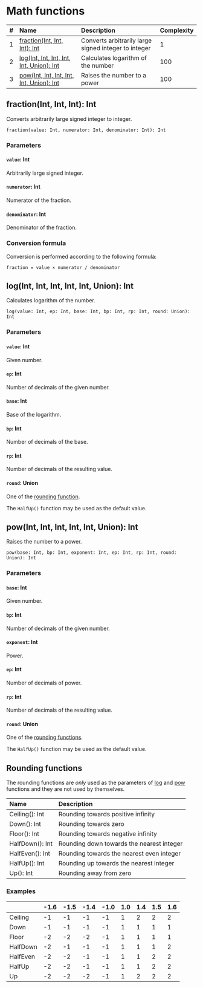 # Math functions

| # | Name | Description | Complexity |
|:---| :--- | :--- | :--- |
| 1 | [fraction(Int, Int, Int): Int](#fraction) | Converts arbitrarily large signed integer to integer | 1 |
| 2 |[log(Int, Int, Int, Int, Int, Union): Int](#log)| Calculates logarithm of the number | 100 |
| 3 |[pow(Int, Int, Int, Int, Int, Union): Int](#pow) | Raises the number to a power| 100 |

## fraction(Int, Int, Int): Int<a id="fraction"></a>

Converts arbitrarily large signed integer to integer.

```ride
fraction(value: Int, numerator: Int, denominator: Int): Int
```

### Parameters

#### `value`: Int

Arbitrarily large signed integer.

#### `numerator`: Int

Numerator of the fraction.

#### `denominator`: Int

Denominator of the fraction.

### Conversion formula

Conversion is performed according to the following formula:

```ride
fraction = value × numerator / denominator
```

## log(Int, Int, Int, Int, Int, Union): Int<a id="log"></a>

Calculates logarithm of the number.

``` ride
log(value: Int, ep: Int, base: Int, bp: Int, rp: Int, round: Union): Int
```

### Parameters

#### `value`: Int

Given number.

#### `ep`: Int

Number of decimals of the given number.

#### `base`: Int

Base of the logarithm.

#### `bp`: Int

Number of decimals of the base.

#### `rp`: Int

Number of decimals of the resulting value.

#### `round`: Union

One of the [rounding function](#rounding-functions).

The `HalfUp()` function may be used as the default value.

## pow(Int, Int, Int, Int, Int, Union): Int<a id="pow"></a>

Raises the number to a power.

``` ride
pow(base: Int, bp: Int, exponent: Int, ep: Int, rp: Int, round: Union): Int
```

### Parameters

#### `base`: Int

Given number.

#### `bp`: Int

Number of decimals of the given number.

#### `exponent`: Int

Power.

#### `ep`: Int

Number of decimals of power.

#### `rp`: Int

Number of decimals of the resulting value.

#### `round`: Union

One of the [rounding functions](#rounding-functions).

The `HalfUp()` function may be used as the default value.

## Rounding functions

The rounding functions are _only_ used as the parameters of [log](#log) and [pow](#pow) functions and they are not used by themselves.

|Name | Description |
| :--- | :--- |
| Ceiling(): Int | Rounding towards positive infinity |
| Down(): Int | Rounding towards zero |
| Floor(): Int | Rounding towards negative infinity |
| HalfDown(): Int | Rounding down towards the nearest integer |
| HalfEven(): Int | Rounding towards the nearest even integer |
| HalfUp(): Int   | Rounding up towards the nearest integer   |
| Up(): Int | Rounding away from zero |

### Examples

| | -1.6 | -1.5 | -1.4 | -1.0 | 1.0 | 1.4 | 1.5 | 1.6 |
| :--- | :--- | :--- | :--- | :--- | :--- | :--- | :--- | :--- |
| Ceiling | -1 | -1 | -1 | -1 | 1 | 2 | 2 | 2 |
| Down | -1 | -1 | -1 | -1 | 1 | 1 | 1 | 1 |
| Floor | -2 | -2 | -2 | -1 | 1 | 1 | 1 | 1 |
| HalfDown | -2 | -1 | -1 | -1 | 1 | 1 | 1 | 2 |
| HalfEven | -2 | -2 | -1 | -1 | 1 | 1 | 2 | 2 |
| HalfUp | -2 | -2 | -1 | -1 | 1 | 1 | 2 | 2 |
| Up | -2 | -2 | -2 | -1 | 1 | 2 | 2 | 2 |
